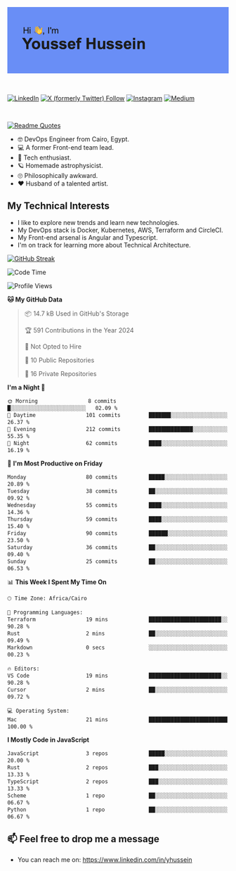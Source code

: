 [![Youssef's GitHub Banner](./assets/youssef-hussein.png)](https://github.com/yorki404)

</br>

[![LinkedIn](https://img.shields.io/badge/linkedin-%230077B5.svg?style=for-the-badge&logo=linkedin&logoColor=white)](https://www.linkedin.com/in/yhussein/)
[![X (formerly Twitter) Follow](https://img.shields.io/twitter/follow/devqik_?style=for-the-badge&logo=X&logoColor=White&labelColor=White)](https://twitter.com/devqik_)
[![Instagram](https://img.shields.io/badge/devqik-E4405F?style=for-the-badge&logo=Instagram&logoColor=white)](https://instagram.com/devqik)
[![Medium](https://img.shields.io/badge/Medium-12100E?style=for-the-badge&logo=medium&logoColor=white)](https://medium.com/@devqik)

</br>

[![Readme Quotes](https://quotes-github-readme.vercel.app/api?type=horizontal&theme=dark)](https://github.com/piyushsuthar/github-readme-quotes)

- :nerd_face: DevOps Engineer from Cairo, Egypt.
- :computer: A former Front-end team lead.
- :satellite: Tech enthusiast.
- :ringed_planet: Homemade astrophysicist.
- :roll_eyes: Philosophically awkward.
- :heart: Husband of a talented artist.

## My Technical Interests

- I like to explore new trends and learn new technologies.
- My DevOps stack is Docker, Kubernetes, AWS, Terraform and CircleCI.
- My Front-end arsenal is Angular and Typescript.
- I'm on track for learning more about Technical Architecture.

[![GitHub Streak](https://streak-stats.demolab.com/?user=devqik&theme=dark)](https://git.io/streak-stats)

<!--START_SECTION:waka-->
![Code Time](http://img.shields.io/badge/Code%20Time-868%20hrs%2027%20mins-blue)

![Profile Views](http://img.shields.io/badge/Profile%20Views-0-blue)

**🐱 My GitHub Data** 

> 📦 14.7 kB Used in GitHub's Storage 
 > 
> 🏆 591 Contributions in the Year 2024
 > 
> 🚫 Not Opted to Hire
 > 
> 📜 10 Public Repositories 
 > 
> 🔑 16 Private Repositories 
 > 
**I'm a Night 🦉** 

```text
🌞 Morning                8 commits           █░░░░░░░░░░░░░░░░░░░░░░░░   02.09 % 
🌆 Daytime                101 commits         ███████░░░░░░░░░░░░░░░░░░   26.37 % 
🌃 Evening                212 commits         ██████████████░░░░░░░░░░░   55.35 % 
🌙 Night                  62 commits          ████░░░░░░░░░░░░░░░░░░░░░   16.19 % 
```
📅 **I'm Most Productive on Friday** 

```text
Monday                   80 commits          █████░░░░░░░░░░░░░░░░░░░░   20.89 % 
Tuesday                  38 commits          ██░░░░░░░░░░░░░░░░░░░░░░░   09.92 % 
Wednesday                55 commits          ████░░░░░░░░░░░░░░░░░░░░░   14.36 % 
Thursday                 59 commits          ████░░░░░░░░░░░░░░░░░░░░░   15.40 % 
Friday                   90 commits          ██████░░░░░░░░░░░░░░░░░░░   23.50 % 
Saturday                 36 commits          ██░░░░░░░░░░░░░░░░░░░░░░░   09.40 % 
Sunday                   25 commits          ██░░░░░░░░░░░░░░░░░░░░░░░   06.53 % 
```


📊 **This Week I Spent My Time On** 

```text
🕑︎ Time Zone: Africa/Cairo

💬 Programming Languages: 
Terraform                19 mins             ███████████████████████░░   90.28 % 
Rust                     2 mins              ██░░░░░░░░░░░░░░░░░░░░░░░   09.49 % 
Markdown                 0 secs              ░░░░░░░░░░░░░░░░░░░░░░░░░   00.23 % 

🔥 Editors: 
VS Code                  19 mins             ███████████████████████░░   90.28 % 
Cursor                   2 mins              ██░░░░░░░░░░░░░░░░░░░░░░░   09.72 % 

💻 Operating System: 
Mac                      21 mins             █████████████████████████   100.00 % 
```

**I Mostly Code in JavaScript** 

```text
JavaScript               3 repos             █████░░░░░░░░░░░░░░░░░░░░   20.00 % 
Rust                     2 repos             ███░░░░░░░░░░░░░░░░░░░░░░   13.33 % 
TypeScript               2 repos             ███░░░░░░░░░░░░░░░░░░░░░░   13.33 % 
Scheme                   1 repo              ██░░░░░░░░░░░░░░░░░░░░░░░   06.67 % 
Python                   1 repo              ██░░░░░░░░░░░░░░░░░░░░░░░   06.67 % 
```




<!--END_SECTION:waka-->

## 📫 Feel free to drop me a message
- You can reach me on: https://www.linkedin.com/in/yhussein
